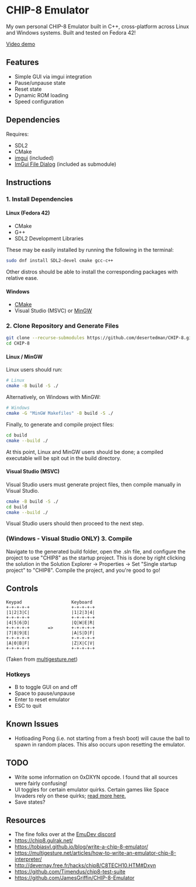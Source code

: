 # CHIP-8 Emulator

My own personal CHIP-8 Emulator built in C++, cross-platform across Linux and
Windows systems. Built and tested on Fedora 42!

[Video demo](https://youtu.be/xRnYh-q6Ma4?si=vIn9rEbaX7bk5Soe)

## Features

- Simple GUI via imgui integration
- Pause/unpause state
- Reset state
- Dynamic ROM loading
- Speed configuration

## Dependencies

Requires:

- SDL2
- CMake
- [imgui](https://github.com/ocornut/imgui) (included)
- [ImGui File Dialog](https://github.com/aiekick/ImGuiFileDialog) (included as submodule)

## Instructions

### 1. Install Dependencies

#### Linux (Fedora 42)

- CMake
- G++
- SDL2 Development Libraries

These may be easily installed by running the following in the terminal:

```bash
sudo dnf install SDL2-devel cmake gcc-c++
```

Other distros should be able to install the corresponding packages with
relative ease.

#### Windows

- [CMake](https://cmake.org/download/)
- Visual Studio (MSVC) or [MinGW](https://code.visualstudio.com/docs/cpp/config-mingw)

### 2. Clone Repository and Generate Files

```bash
git clone --recurse-submodules https://github.com/desertedman/CHIP-8.git
cd CHIP-8
```

#### Linux / MinGW

Linux users should run:

```bash
# Linux
cmake -B build -S ./
```

Alternatively, on Windows with MinGW:

```bash
# Windows
cmake -G "MinGW Makefiles" -B build -S ./
```

Finally, to generate and compile project files:

```bash
cd build
cmake --build ./
```

At this point, Linux and MinGW users should be done; a compiled executable will
be spit out in the build directory.

#### Visual Studio (MSVC)

Visual Studio users must generate project files, then
compile manually in Visual Studio.

```bash
cmake -B build -S ./
cd build
cmake --build ./
```

Visual Studio users should then proceed to the next step.

### (Windows - Visual Studio ONLY) 3. Compile

Navigate to the generated build folder, open the .sln file, and configure the
project to use "CHIP8" as the startup project. This is done by right
clicking the solution in the Solution Explorer -> Properties -> Set "Single
startup project" to "CHIP8". Compile the project, and you're good to go!

## Controls

```none
Keypad                   Keyboard
+-+-+-+-+                +-+-+-+-+
|1|2|3|C|                |1|2|3|4|
+-+-+-+-+                +-+-+-+-+
|4|5|6|D|                |Q|W|E|R|
+-+-+-+-+       =>       +-+-+-+-+
|7|8|9|E|                |A|S|D|F|
+-+-+-+-+                +-+-+-+-+
|A|0|B|F|                |Z|X|C|V|
+-+-+-+-+                +-+-+-+-+
```

(Taken from [multigesture.net](https://multigesture.net/articles/how-to-write-an-emulator-chip-8-interpreter/))

### Hotkeys

- B to toggle GUI on and off
- Space to pause/unpause
- Enter to reset emulator
- ESC to quit

## Known Issues

- Hotloading Pong (i.e. not starting from a fresh boot) will cause the ball to
spawn in random places. This also occurs upon resetting the emulator.

## TODO

- Write some information on 0xDXYN opcode. I found that all sources were fairly confusing!
- UI toggles for certain emulator quirks. Certain games like Space Invaders rely
on these quirks; [read more here.](https://chip8.gulrak.net/)
- Save states?

## Resources

- The fine folks over at the [EmuDev discord](https://discord.gg/dkmJAes)
- <https://chip8.gulrak.net/>
- <https://tobiasvl.github.io/blog/write-a-chip-8-emulator/>
- <https://multigesture.net/articles/how-to-write-an-emulator-chip-8-interpreter/>
- <http://devernay.free.fr/hacks/chip8/C8TECH10.HTM#Dxyn>
- <https://github.com/Timendus/chip8-test-suite>
- <https://github.com/JamesGriffin/CHIP-8-Emulator>
